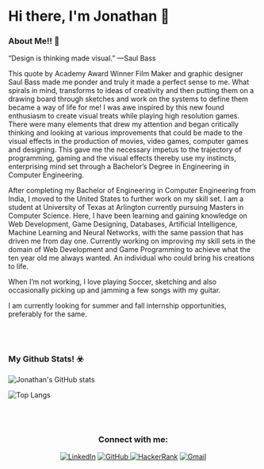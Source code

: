 # Hi there, I'm Jonathan :wolf:

###  About Me!! 💬
“Design is thinking made visual.” —Saul Bass

This quote by Academy Award Winner Film Maker and graphic designer Saul Bass made me ponder and truly it made a perfect sense to me. What spirals in mind, transforms to ideas of creativity and then putting them on a drawing board through sketches and work on the systems to define them became a way of life for me! I was awe inspired by this new found enthusiasm to create visual treats while playing high resolution games. There were many elements that drew my attention and began critically thinking and looking at various improvements that could be made to the visual effects in the production of movies, video games, computer games and designing. This gave me the necessary impetus to the trajectory of programming, gaming and the visual effects thereby use my instincts, enterprising mind set through a Bachelor’s Degree in Engineering in Computer Engineering.

After completing my Bachelor of Engineering in Computer Engineering from India, I moved to the United States to further work on my skill set. I am a student at University of Texas at Arlington currently pursuing Masters in Computer Science. Here, I have been learning and gaining knowledge on Web Development, Game Designing, Databases, Artificial Intelligence, Machine Learning and Neural Networks, with the same passion that has driven me from day one. Currently working on improving my skill sets in the domain of Web Development and Game Programming to achieve what the ten year old me always wanted. An individual who could bring his creations to life.

When I’m not working, I love playing Soccer, sketching and also occasionally picking up and jamming a few songs with my guitar.

I am currently looking for summer and fall internship opportunities, preferably for the same.

<br><br>

### My Github Stats! :biohazard:
![Jonathan's GitHub stats](https://github-readme-stats.vercel.app/api?username=jonathankumar10&show_icons=true&theme=dark)

![Top Langs](https://github-readme-stats.vercel.app/api/top-langs/?username=jonathankumar10&layout=compact)

<br><br>

<h3 align="center">Connect with me:</h3>
<p align="center">
<a href="https://www.linkedin.com/in/jonathankumar10"><img alt="LinkedIn" src="https://img.shields.io/badge/linkedin%20-%230077B5.svg?&style=for-the-badge&logo=linkedin&logoColor=white"/></a>
<a href="https://github.com/jonathankumar10"> <img alt="GitHub" src="https://img.shields.io/badge/github%20-%23121011.svg?&style=for-the-badge&logo=github&logoColor=white"/> </a>
<a href="https://www.hackerrank.com/jonathanpasupul1"><img alt="HackerRank" src="https://img.shields.io/badge/-Hackerrank-2EC866?style=for-the-badge&logo=HackerRank&logoColor=white"/></a>
<a href = "mailto:jonathanpasupulety@gmail.com"><img alt="Gmail" src="https://img.shields.io/badge/Gmail-D14836?style=for-the-badge&logo=gmail&logoColor=white" /></a>
</p>
